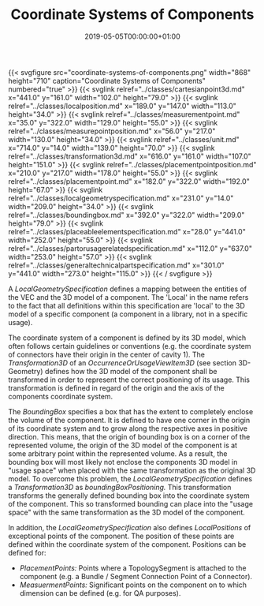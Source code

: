 ﻿---
title: Coordinate Systems of Components
toc: false
type: specs
date: "2019-05-05T00:00:00+01:00"
draft: false
menu:
  vec120:
    identifier: description-of-components/coordinate-systems-of-components    
    parent: description-of-components
    weight: 1003017 

# Prev/next pager order (if `docs_section_pager` enabled in `params.toml`)
weight: 1003017
---
{{< svgfigure src="coordinate-systems-of-components.png" width="868" height="710" caption="Coordinate Systems of Components" numbered="true" >}}
  {{< svglink relref="../classes/cartesianpoint3d.md" x="441.0" y="161.0" width="102.0" height="79.0" >}}
  {{< svglink relref="../classes/localposition.md" x="189.0" y="147.0" width="113.0" height="34.0" >}}
  {{< svglink relref="../classes/measurementpoint.md" x="35.0" y="322.0" width="129.0" height="55.0" >}}
  {{< svglink relref="../classes/measurepointposition.md" x="56.0" y="217.0" width="130.0" height="34.0" >}}
  {{< svglink relref="../classes/unit.md" x="714.0" y="14.0" width="139.0" height="70.0" >}}
  {{< svglink relref="../classes/transformation3d.md" x="616.0" y="161.0" width="107.0" height="151.0" >}}
  {{< svglink relref="../classes/placementpointposition.md" x="210.0" y="217.0" width="178.0" height="55.0" >}}
  {{< svglink relref="../classes/placementpoint.md" x="182.0" y="322.0" width="192.0" height="67.0" >}}
  {{< svglink relref="../classes/localgeometryspecification.md" x="231.0" y="14.0" width="209.0" height="34.0" >}}
  {{< svglink relref="../classes/boundingbox.md" x="392.0" y="322.0" width="209.0" height="79.0" >}}
  {{< svglink relref="../classes/placeableelementspecification.md" x="28.0" y="441.0" width="252.0" height="55.0" >}}
  {{< svglink relref="../classes/partorusagerelatedspecification.md" x="112.0" y="637.0" width="253.0" height="57.0" >}}
  {{< svglink relref="../classes/generaltechnicalpartspecification.md" x="301.0" y="441.0" width="273.0" height="115.0" >}}
{{< / svgfigure >}}
<html>   <head>     </head>   <body>     <p> A&#160;<i>LocalGeometrySpecification</i> defines a mapping between the entities of the VEC&#160;and the 3D model of a component. The 'Local' in the name refers to the fact that all definitions within this specification are 'local' to the 3D model of a specific component (a component in a library, not in a specific usage).      </p>      <p> The coordinate system of a component is defined by its 3D&#160;model, which often follows certain guidelines or conventions (e.g. the coordinate system of connectors have their origin in the center of cavity 1).&#160;The <i>Transformation3D</i> of an <i>OccurrenceOrUsageViewItem3D </i>(see section 3D-Geometry) defines how the 3D model of the component shall be transformed in order to represent the correct positioning of its usage. This transformation is defined in regard of the origin and the axis of the components coordinate system.      </p>      <p> The <i>BoundingBox</i> specifies a box that has the extent to completely enclose the volume of the component. It is defined to have one corner in the origin of its coordinate system and to grow along the respective axes in positive direction. This means, that the origin of bounding box is on a corner of the represented volume, the origin of the 3D model of the component is at some arbitrary point within the represented volume. As a result, the bounding box will most likely not enclose the components 3D model in &quot;usage space&quot; when placed with the same transformation as the original 3D model. To overcome this problem, the <i>LocalGeometrySpecification</i> defines a <i>Transformation3D </i>as <i>boundingBoxPositioning.</i> This transformation transforms the generally defined bounding box into the coordinate system of the component.&#160;This so transformed bounding can place into the &quot;usage space&quot; with the same transformation as the 3D model of the component.      </p>      <p> In addition, the <i>LocalGeometrySpecification</i> also defines <i>LocalPositions</i> of exceptional points of the component. The position of these points are defined within the coordinate system of the component. Positions can be defined for:      </p>      <ul>       <li> <i>PlacementPoints: </i>Points where a&#160;TopologySegment is attached to the component (e.g. a Bundle /&#160;Segment Connection Point of a Connector).        </li>       <li> <i>MeasuermentPoints: </i>Significant points on the component on to which dimension can be defined (e.g. for QA purposes).        </li>     </ul>     <p> &#160;      </p>      <p> &#160;      </p>  </body> </html>
